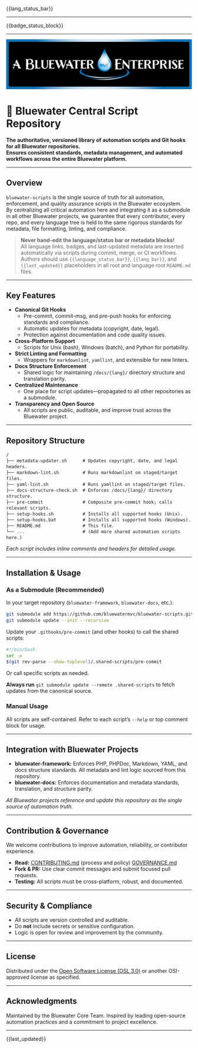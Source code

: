 <!-- Multi-language Translation Status with Images -->
{{lang_status_bar}}

---

<!-- Badge Status Block -->
{{badge_status_block}}

---

<img src="docs/en/assets/bw-git-banner.png" alt="Bluewater"/>

# 🌊 Bluewater Central Script Repository

**The authoritative, versioned library of automation scripts and Git hooks for all Bluewater repositories.  
Ensures consistent standards, metadata management, and automated workflows across the entire Bluewater platform.**

---

## Overview

`bluewater-scripts` is the single source of truth for all automation, enforcement, and quality assurance scripts in the Bluewater ecosystem.  
By centralizing all critical automation here and integrating it as a submodule in all other Bluewater projects, we guarantee that every contributor, every repo, and every language tree is held to the same rigorous standards for metadata, file formatting, linting, and compliance.

> **Never hand-edit the language/status bar or metadata blocks!**  
> All language links, badges, and last-updated metadata are inserted automatically via scripts during commit, merge, or CI workflows.  
> Authors should use `{{language_status_bar}}`, `{{lang_bar}}`, and `{{last_updated}}` placeholders in all root and language root `README.md` files.

---

## Key Features

- **Canonical Git Hooks**
  - Pre-commit, commit-msg, and pre-push hooks for enforcing standards and compliance.
  - Automatic updates for metadata (copyright, date, legal).
  - Protection against documentation and code quality issues.
- **Cross-Platform Support**
  - Scripts for Unix (bash), Windows (batch), and Python for portability.
- **Strict Linting and Formatting**
  - Wrappers for `markdownlint`, `yamllint`, and extensible for new linters.
- **Docs Structure Enforcement**
  - Shared logic for maintaining `/docs/{lang}/` directory structure and translation parity.
- **Centralized Maintenance**
  - One place for script updates—propagated to all other repositories as a submodule.
- **Transparency and Open Source**
  - All scripts are public, auditable, and improve trust across the Bluewater project.

---

## Repository Structure

```text
/
├── metadata-updater.sh      # Updates copyright, date, and legal headers.
├── markdown-lint.sh         # Runs markdownlint on staged/target files.
├── yaml-lint.sh             # Runs yamllint on staged/target files.
├── docs-structure-check.sh  # Enforces /docs/{lang}/ directory structure.
├── pre-commit               # Composite pre-commit hook; calls relevant scripts.
├── setup-hooks.sh           # Installs all supported hooks (Unix).
├── setup-hooks.bat          # Installs all supported hooks (Windows).
├── README.md                # This file.
└── ...                      # (Add more shared automation scripts here.)
````

*Each script includes inline comments and headers for detailed usage.*

---

## Installation & Usage

### **As a Submodule (Recommended)**

In your target repository (`bluewater-framework`, `bluewater-docs`, etc.):

```bash
git submodule add https://github.com/bluewatermvc/bluewater-scripts.git .shared-scripts
git submodule update --init --recursive
```

Update your `.githooks/pre-commit` (and other hooks) to call the shared scripts:

```bash
#!/bin/bash
set -e
$(git rev-parse --show-toplevel)/.shared-scripts/pre-commit
```

Or call specific scripts as needed.

**Always run**
`git submodule update --remote .shared-scripts`
to fetch updates from the canonical source.

### **Manual Usage**

All scripts are self-contained.
Refer to each script’s `--help` or top comment block for usage.

---

## Integration with Bluewater Projects

* **bluewater-framework:**
  Enforces PHP, PHPDoc, Markdown, YAML, and docs structure standards.
  All metadata and lint logic sourced from this repository.
* **bluewater-docs:**
  Enforces documentation and metadata standards, translation, and structure parity.

*All Bluewater projects reference and update this repository as the single source of automation truth.*

---

## Contribution & Governance

We welcome contributions to improve automation, reliability, or contributor experience.

* **Read:**
  [CONTRIBUTING.md](./CONTRIBUTING.md) (process and policy)
  [GOVERNANCE.md](./GOVERNANCE.md)
* **Fork & PR:**
  Use clear commit messages and submit focused pull requests.
* **Testing:**
  All scripts must be cross-platform, robust, and documented.

---

## Security & Compliance

* All scripts are version controlled and auditable.
* Do **not** include secrets or sensitive configuration.
* Logic is open for review and improvement by the community.

---

## License

Distributed under the [Open Software License (OSL 3.0)](./LICENSE)
or another OSI-approved license as specified.

---

## Acknowledgments

Maintained by the Bluewater Core Team.
Inspired by leading open-source automation practices and a commitment to project excellence.

---

{{last\_updated}}

